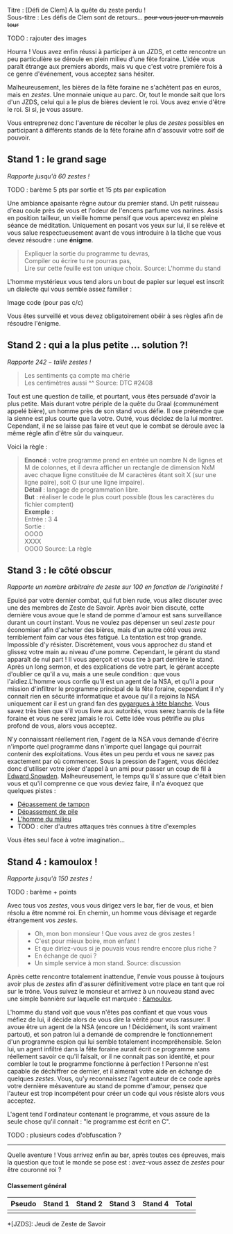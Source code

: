 Titre : [Défi de Clem] A la quête du zeste perdu !  
Sous-titre : Les défis de Clem sont de retours... ~~pour vous jouer un mauvais tour~~

TODO : rajouter des images

Hourra ! Vous avez enfin réussi à participer à un JZDS, et cette rencontre un peu particulière se déroule en plein milieu d'une fête foraine. L'idée vous paraît étrange aux premiers abords, mais vu que c'est votre première fois à ce genre d'événement, vous acceptez sans hésiter.

Malheureusement, les bières de la fête foraine ne s'achètent pas en euros, mais en *zestes*. Une monnaie unique au parc. Or, tout le monde sait que lors d'un JZDS, celui qui a le plus de bières devient le roi. Vous avez envie d'être le roi. Si si, je vous assure.

Vous entreprenez donc l'aventure de récolter le plus de *zestes* possibles en participant à différents stands de la fête foraine afin d'assouvir votre soif de pouvoir.

## Stand 1 : le grand sage
*Rapporte jusqu'à 60 zestes !*

TODO : barème 5 pts par sortie et 15 pts par explication

Une ambiance apaisante règne autour du premier stand. Un petit ruisseau d'eau coule près de vous et l'odeur de l'encens parfume vos narines. Assis en position tailleur, un vieille homme pensif que vous apercevez en pleine séance de méditation. Uniquement en posant vos yeux sur lui, il se relève et vous salue respectueusement avant de vous introduire à la tâche que vous devez résoudre : une **énigme**.

> Expliquer la sortie du programme tu devras,  
> Compiler ou écrire tu ne pourras pas,  
> Lire sur cette feuille est ton unique choix.
Source: L'homme du stand

L'homme mystérieux vous tend alors un bout de papier sur lequel est inscrit un dialecte qui vous semble assez familier :

Image code (pour pas c/c)

Vous êtes surveillé et vous devez obligatoirement obéir à ses règles afin de résoudre l'énigme.

## Stand 2 : qui a la plus petite ... solution ?!
*Rapporte $242 - taille$ zestes !*

> <Adam> Les sentiments ça compte ma chérie  
> <Cassandra> Les centimètres aussi ^^
Source: DTC #2408

Tout est une question de taille, et pourtant, vous êtes persuadé d'avoir la plus petite. Mais durant votre périple de la quête du Graal (communément appelé bière), un homme près de son stand vous défie. Il ose prétendre que la sienne est plus courte que la votre. Outré, vous décidez de la lui montrer. Cependant, il ne se laisse pas faire et veut que le combat se déroule avec la même règle afin d'être sûr du vainqueur.

Voici la règle :

> **Enoncé** : votre programme prend en entrée un nombre N de lignes et M de colonnes, et il devra afficher un rectangle de dimension NxM avec chaque ligne constituée de M caractères étant soit X (sur une ligne paire), soit O (sur une ligne impaire).  
> **Détail** : langage de programmation libre.  
> **But** : réaliser le code le plus court possible (tous les caractères du fichier comptent)  
> **Exemple** :  
> Entrée : 3 4  
> Sortie :  
> OOOO  
> XXXX  
> OOOO
Source: La règle

## Stand 3 : le côté obscur
*Rapporte un nombre arbitraire de zeste sur 100 en fonction de l'originalité !*

Epuisé par votre dernier combat, qui fut bien rude, vous allez discuter avec une des membres de Zeste de Savoir. Après avoir bien discuté, cette dernière vous avoue que le stand de pomme d'amour est sans surveillance durant un court instant. Vous ne voulez pas dépenser un seul *zeste* pour économiser afin d'acheter des bières, mais d'un autre côté vous avez terriblement faim car vous êtes fatigué. La tentation est trop grande. Impossible d'y résister. Discrètement, vous vous approchez du stand et glissez votre main au niveau d'une pomme. Cependant, le gérant du stand apparaît de nul part ! Il vous aperçoit et vous tire à part derrière le stand. Après un long sermon, et des explications de votre part, le gérant accepte d'oublier ce qu'il a vu, mais a une seule condition : que vous l'aidiez.L'homme vous confie qu'il est un agent de la NSA, et qu'il a pour mission d'infiltrer le programme principal de la fête foraine, cependant il n'y connait rien en sécurité informatique et avoue qu'il a rejoins la NSA uniquement car il est un grand fan des [pygargues à tête blanche](https://fr.wikipedia.org/wiki/Pygargue_%C3%A0_t%C3%AAte_blanche). Vous savez très bien que s'il vous livre aux autorités, vous serez bannis de la fête foraine et vous ne serez jamais le roi. Cette idée vous pétrifie au plus profond de vous, alors vous acceptez.

N'y connaissant réellement rien, l'agent de la NSA vous demande d'écrire n'importe quel programme dans n'importe quel langage qui pourrait contenir des exploitations. Vous êtes un peu perdu et vous ne savez pas exactement par où commencer. Sous la pression de l'agent, vous décidez donc d'utiliser votre joker d'appel à un ami pour passer un coup de fil à [Edward Snowden](https://fr.wikipedia.org/wiki/Edward_Snowden). Malheureusement, le temps qu'il s'assure que c'était bien vous et qu'il comprenne ce que vous deviez faire, il n'a évoquez que quelques pistes :

- [Dépassement de tampon](https://fr.wikipedia.org/wiki/D%C3%A9passement_de_tampon)
- [Dépassement de pile](https://fr.wikipedia.org/wiki/D%C3%A9passement_de_pile)
- [L'homme du milieu](https://fr.wikipedia.org/wiki/Attaque_de_l'homme_du_milieu)
- TODO : citer d'autres attaques très connues à titre d'exemples

Vous êtes seul face à votre imagination...

## Stand 4 : kamoulox !
*Rapporte jusqu'à 150 zestes !*

TODO : barème + points

Avec tous vos *zestes*, vous vous dirigez vers le bar, fier de vous, et bien résolu a être nommé roi. En chemin, un homme vous dévisage et regarde étrangement vos *zestes*.

> - Oh, mon bon monsieur ! Que vous avez de gros zestes !
> - C'est pour mieux boire, mon enfant !
> - Et que diriez-vous si je pouvais vous rendre encore plus riche ?
> - En échange de quoi ?
> - Un simple service à mon stand.
Source: discussion

Après cette rencontre totalement inattendue, l'envie vous pousse à toujours avoir plus de *zestes* afin d'assurer définitivement votre place en tant que roi sur le trône. Vous suivez le monsieur et arrivez à un nouveau stand avec une simple bannière sur laquelle est marquée : [Kamoulox](https://fr.wikipedia.org/wiki/Kamoulox).

L'homme du stand voit que vous n'êtes pas confiant et que vous vous méfiez de lui, il décide alors de vous dire la vérité pour vous rassurer. Il avoue être un agent de la NSA (encore un ! Décidément, ils sont vraiment partout), et son patron lui a demandé de comprendre le fonctionnement d'un programme espion qui lui semble totalement incompréhensible. Selon lui, un agent infiltré dans la fête foraine aurait écrit ce programme sans réellement savoir ce qu'il faisait, or il ne connait pas son identité, et pour combler le tout le programme fonctionne à perfection ! Personne n'est capable de déchiffrer ce dernier, et il aimerait votre aide en échange de quelques *zestes*. Vous, qu'y reconnaissez l'agent auteur de ce code après votre dernière mésaventure au stand de pomme d'amour, pensez que l'auteur est trop incompétent pour créer un code qui vous résiste alors vous acceptez.

L'agent tend l'ordinateur contenant le programme, et vous assure de la seule chose qu'il connait : "le programme est écrit en C".

TODO : plusieurs codes d'obfuscation ?

---

Quelle aventure ! Vous arrivez enfin au bar, après toutes ces épreuves, mais la question que tout le monde se pose est : avez-vous assez de *zestes* pour être couronné roi ?

#### Classement général

| Pseudo | Stand 1 | Stand 2 | Stand 3 | Stand 4 | Total |
| ------ | ------- | ------- | ------- | ------- | ----- |
| | | | | |

*[JZDS]: Jeudi de Zeste de Savoir
